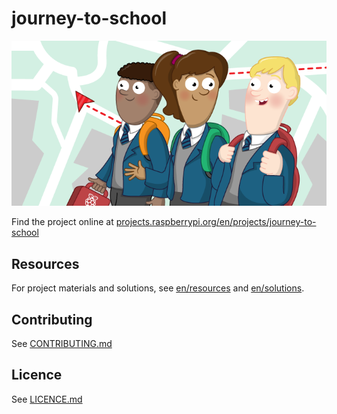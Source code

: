 # journey-to-school

![journey-to-school](banner.png)

Find the project online at [projects.raspberrypi.org/en/projects/journey-to-school](https://projects.raspberrypi.org/en/projects/journey-to-school)

## Resources
For project materials and solutions, see [en/resources](https://github.com/raspberrypilearning/journey-to-school/tree/master/en/resources) and [en/solutions](https://github.com/raspberrypilearning/journey-to-school/tree/master/en/solutions).

## Contributing
See [CONTRIBUTING.md](CONTRIBUTING.md)

## Licence
 See [LICENCE.md](LICENCE.md)